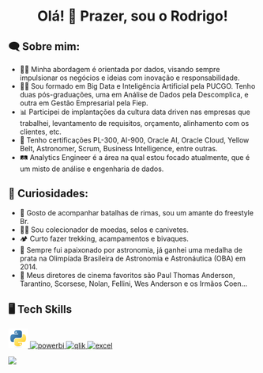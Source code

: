 <h1 align="center">Olá! 👋 Prazer, sou o Rodrigo!</h1>

<h2 align="left">🗨 Sobre mim:</h2>

 - 👨‍💻 Minha abordagem é orientada por dados, visando sempre impulsionar os negócios e ideias com inovação e responsabilidade.
 - 👨‍🎓 Sou formado em Big Data e Inteligência Artificial pela PUCGO. Tenho duas pós-graduações, uma em Análise de Dados pela Descomplica, e outra em Gestão Empresarial pela Fiep.
 - 📊 Participei de implantações da cultura data driven nas empresas que trabalhei, levantamento de requisitos, orçamento, alinhamento com os clientes, etc.
 - 📃 Tenho certificações PL-300, AI-900, Oracle AI, Oracle Cloud, Yellow Belt, Astronomer, Scrum, Business Intelligence, entre outras.
 - 🛤️ Analytics Engineer é a área na qual estou focado atualmente, que é um misto de análise e engenharia de dados.

<h2 align="left">🤠 Curiosidades:</h2>

 - 🤘 Gosto de acompanhar batalhas de rimas, sou um amante do freestyle Br.
 - 👨‍💻 Sou colecionador de moedas, selos e canivetes.
 - 🏕️ Curto fazer trekking, acampamentos e bivaques.
 - 🔭 Sempre fui apaixonado por astronomia, já ganhei uma medalha de prata na Olimpíada Brasileira de Astronomia e Astronáutica (OBA) em 2014.
 - 🎥 Meus diretores de cinema favoritos são Paul Thomas Anderson, Tarantino, Scorsese, Nolan, Fellini, Wes Anderson e os Irmãos Coen...

<h2 align="left">🖥 Tech Skills</h2>

<p align="left">  
 <a href="https://www.python.org" target="_blank" rel="noreferrer"> <img src="https://raw.githubusercontent.com/devicons/devicon/master/icons/python/python-original.svg" alt="python" width="40" height="40"/> </a> 
 <a href="https://powerbi.microsoft.com/" target="_blank" rel="noreferrer"> <img src="https://upload.wikimedia.org/wikipedia/commons/thumb/c/cf/New_Power_BI_Logo.svg/630px-New_Power_BI_Logo.svg.png" alt="powerbi" width="40" height="40"/>
 <a href="https://www.qlik.com/pt-br/products/qlik-sense" target="_blank" rel="noreferrer"> <img src="https://lh3.googleusercontent.com/f-haadBc_54dfaC4jfLRRNo9RNdVYQp3NxKIFuplYC4KXyxZ0bQEQLrivjkUpwTlGqnNQRukxCqDg6vtPkL5jA=w80-h80" alt="qlik" width="40" height="40"/> 
 <a href="https://www.microsoft.com/pt-br/microsoft-365/excel" target="_blank" rel="noreferrer"> <img src="https://seeklogo.com/images/E/excel-logo-974BFF9CB9-seeklogo.com.png" alt="excel" width="40" height="40"/> 
</a> 

![](https://komarev.com/ghpvc/?username=rddamasceno)
</p> 


